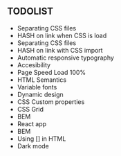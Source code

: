 ## TODOLIST
- Separating CSS files
- HASH on link when CSS is load
- Separating CSS files
- HASH on link with CSS import
- Automatic responsive typography
- Accesibility
- Page Speed Load 100%
- HTML Semantics
- Variable fonts
- Dynamic design
- CSS Custom properties
- CSS Grid
- BEM
- React app
- BEM
- Using [] in HTML
- Dark mode
